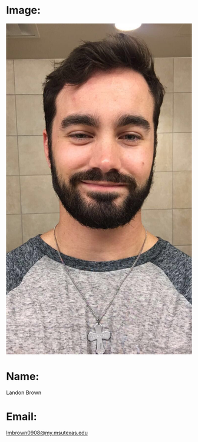 
# Image:
![the image was not loaded correctly](https://github.com/Landon-Brown1/1063-DS-Brown/blob/master/my_face.jpg "image")

# Name:
Landon Brown 

# Email:
lmbrown0908@my.msutexas.edu
